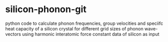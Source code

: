 # silicon-phonon-git
python code to calculate phonon frequencies, group velocities and speciifc heat capacity of a silicon crystal for different grid sizes of phonon wave-vectors using harmonic interatomic force constant data of silicon as input

